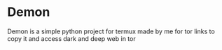 # Demon
Demon is a simple python project for termux made by me for tor links to copy it and access dark and deep web in tor 


